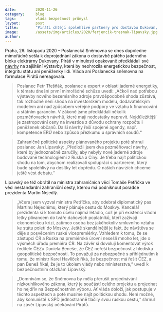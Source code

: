 ```yaml
---
date:         2020-11-26
category:     blog
tags:         vláda bezpečnost průmysl
layout:       post
title:        "Piráti chtějí spolehlivé partnery pro dostavbu Dukovan, Nejedlý podle nich svévolně ovlivňuje diplomacii"
image:        /assets/img/articles/2020/ferjencik-tresnak-lipavsky.jpg
author:       
---
```





Praha, 26. listopadu 2020 – Poslanecká Sněmovna se dnes dopoledne mimořádně sešla k doprojednání zákona o dostavbě pátého jaderného bloku elektrárny Dukovany. Piráti v minulosti opakovaně předkládali své [návrhy](https://www.pirati.cz/assets/pdf/budoucnost-je-cr.pdf) na zajištění výstavby, která by neohrozila energetickou bezpečnost, integritu státu ani peněženky lidí. Vláda ani Poslanecká sněmovna na formulace Pirátů nereagovala.

> Poslanec Petr Třešňák, poslanec a expert v oblasti jaderné energetiky, k tématu dnešní první mimořádné schůze uvedl: „Ačkoli nad potřebou výstavby nového bezemisního zdroje pravděpodobně shoda zůstává, tak rozhodně není shoda na investorském modelu, dodavatelským modelem ani nad způsobem veřejné podpory ve vztahu k financování a státním garancím. V zákoně jsme předkládali několik pozměňovacích návrhů, které mají nedostatky napravit. Nejdůležitější je zastropování ceny na investice z důvodu ochrany rozpočtu i peněženek občanů. Další návrhy řeší spojené agendy, např. kompetence ERÚ nebo způsob přezkumu u správních soudů.“

> Zahraničně politické aspekty plánovaného projektu poté shrnul poslanec Jan Lipavský: „Předložil jsem dva pozměňovací návrhy, které by jednoznačně zaručily, aby nebyly nové jaderné zdroje budované technologiemi z Ruska a Číny. Je třeba najít politickou shodu na tom, abychom realizovali spolupráci s partnerem, který bude spolehlivý na desítky let dopředu. O našich návrzích chceme ještě vést debatu.“

Lipavský se též obrátil na ministra zahraničních věcí Tomáše Petříčka ve věci nestandardní zahraniční cesty, kterou má podniknout poradce prezidenta Martin Nejedlý.

> „Včera jsem vyzval ministra Petříčka, aby odebral diplomatický pas Martinu Nejedlému, který plánuje cestu do Moskvy. Kancelář prezidenta si k tomuto účelu najímá letadlo, což je při existenci vládní letky plivancem do tváře daňových poplatníků, kteří zažívají ekonomickou krizi, zatímco osoba bez jakéhokoliv smluvního vztahu ke státu poletí do Moskvy. Ještě skandálnější je fakt, že návštěva se děje s posvěcením ruské vicepremiérky. Vzhledem k tomu, že se zástupci ČR a Ruska na premiérské úrovni nesešli mnoho let, jde o výsměch úřadu premiéra ČR. Na závěr si dovoluji komentovat výrok ředitele ČEZu Daniela Beneše, že ČEZ neřeší bezpečnost z hlediska geopolitické bezpečnosti. To považuji za nebezpečné s přihlédnutím k tomu, že ministr Karel Havlíček říká, že bezpečnost má řešit ČEZ, a pan Beneš říkal, že je to úkolem vlády nebo ministerstva,“ uvedl k bezpečnostním otázkám Lipavský.

> „Domnívám se, že Sněmovna by měla přerušit projednávání nízkouhlíkového zákona, který je součástí celého projektu a projednat ho nejdřív na Bezpečnostním výboru. Ať vláda doloží, jak postupuje v těchto aspektech a poté musíme najít politickou shodu. Není možné, aby komunisté s SPD jednostranně tlačily svou ruskou cestu,“ shrnul na závěr Lipavský očekávání Pirátů.
